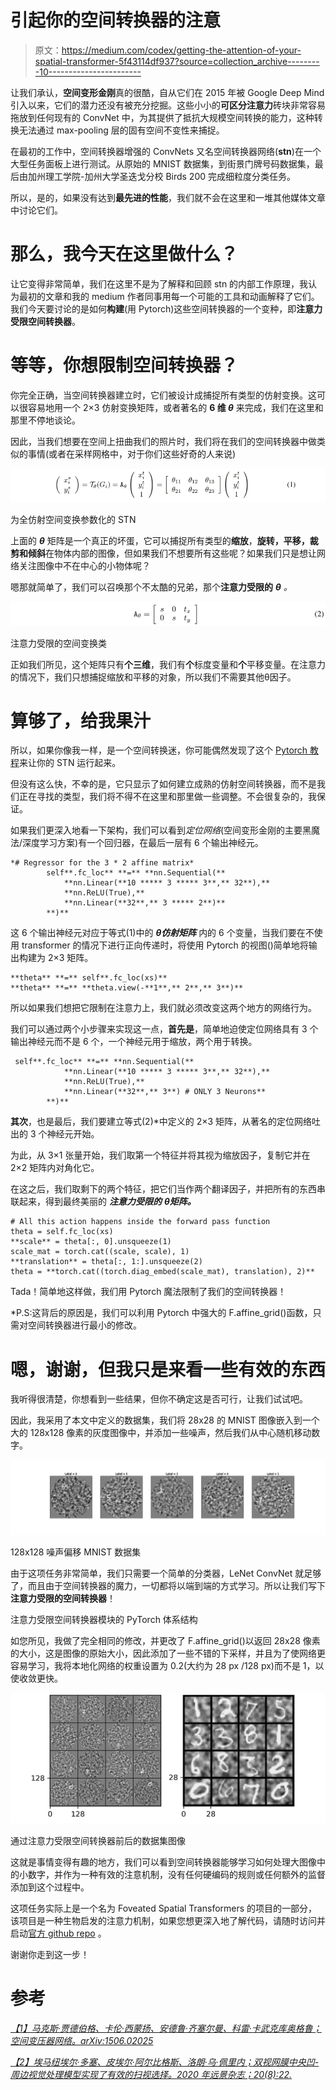 # 引起你的空间转换器的注意

> 原文：<https://medium.com/codex/getting-the-attention-of-your-spatial-transformer-5f43114df937?source=collection_archive---------10----------------------->

让我们承认，**空间变形金刚**真的很酷，自从它们在 2015 年被 Google Deep Mind 引入以来，它们的潜力还没有被充分挖掘。这些小小的**可区分注意力**砖块非常容易拖放到任何现有的 ConvNet 中，为其提供了抵抗大规模空间转换的能力，这种转换无法通过 max-pooling 层的固有空间不变性来捕捉。

在最初的工作中，空间转换器增强的 ConvNets 又名空间转换器网络(**stn**)在一个大型任务面板上进行测试。从原始的 MNIST 数据集，到街景门牌号码数据集，最后由加州理工学院-加州大学圣迭戈分校 Birds 200 完成细粒度分类任务。

所以，是的，如果没有达到**最先进的性能**，我们就不会在这里和一堆其他媒体文章中讨论它们。

# 那么，我今天在这里做什么？

让它变得非常简单，我们在这里不是为了解释和回顾 stn 的内部工作原理，我认为最初的文章和我的 medium 作者同事用每一个可能的工具和动画解释了它们。我们今天要讨论的是如何**构建**(用 Pytorch)这些空间转换器的一个变种，即**注意力受限空间转换器**。

# 等等，你想限制空间转换器？

你完全正确，当空间转换器建立时，它们被设计成捕捉所有类型的仿射变换。这可以很容易地用一个 2×3 仿射变换矩阵，或者著名的 **6 维 *θ*** 来完成，我们在这里和那里不停地谈论。

因此，当我们想要在空间上扭曲我们的照片时，我们将在我们的空间转换器中做类似的事情(或者在采样网格中，对于你们这些好奇的人来说)

![](img/4dd62234c4df2053c86c63e0aeecba62.png)

为全仿射空间变换参数化的 STN

上面的 ***θ*** 矩阵是一个真正的坏蛋，它可以捕捉所有类型的**缩放**，**旋转，平移，裁剪和倾斜**在物体内部的图像，但如果我们不想要所有这些呢？如果我们只是想让网络关注图像中不在中心的小物体呢？

嗯那就简单了，我们可以召唤那个不太酷的兄弟，那个**注意力受限的** ***θ*** *。*

![](img/21543a84b412fcfcc858219152375f8e.png)

注意力受限的空间变换类

正如我们所见，这个矩阵只有**个三维**，我们有**个**标度变量和**个**平移变量。在注意力的情况下，我们只想捕捉缩放和平移的对象，所以我们不需要其他θ因子。

# 算够了，给我果汁

所以，如果你像我一样，是一个空间转换迷，你可能偶然发现了这个 [Pytorch 教程](https://pytorch.org/tutorials/intermediate/spatial_transformer_tutorial.html)来让你的 STN 运行起来。

但没有这么快，不幸的是，它只显示了如何建立成熟的仿射空间转换器，而不是我们正在寻找的类型，我们将不得不在这里和那里做一些调整。不会很复杂的，我保证。

如果我们更深入地看一下架构，我们可以看到*定位网络*(空间变形金刚的主要黑魔法/深度学习方案)有一个回归器，在最后一层有 6 个输出神经元。

```
*# Regressor for the 3 * 2 affine matrix*
        self**.fc_loc** **=** **nn.Sequential(**
            **nn.Linear(**10 ***** 3 ***** 3**,** 32**),**
            **nn.ReLU(True),**
            **nn.Linear(**32**,** 3 ***** 2**)**
        **)**
```

这 6 个输出神经元对应于等式(1)中的 ***θ仿射矩阵*** 内的 6 个变量，当我们要在不使用 transformer 的情况下进行正向传递时，将使用 Pytorch 的视图()简单地将输出构建为 2×3 矩阵。

```
**theta** **=** self**.fc_loc(xs)**
**theta** **=** **theta.view(-**1**,** 2**,** 3**)**
```

所以如果我们想把它限制在注意力上，我们就必须改变这两个地方的网络行为。

我们可以通过两个小步骤来实现这一点，**首先是**，简单地迫使定位网络具有 3 个输出神经元而不是 6 个，一个神经元用于缩放，两个用于转换。

```
 self**.fc_loc** **=** **nn.Sequential(**
            **nn.Linear(**10 ***** 3 ***** 3**,** 32**),**
            **nn.ReLU(True),**
            **nn.Linear(**32**,** 3**) # ONLY 3 Neurons**
        **)**
```

**其次**，也是最后，我们要建立等式(2)*中定义的 2×3 矩阵，从著名的定位网络吐出的 3 个神经元开始。

为此，从 3×1 张量开始，我们取第一个特征并将其视为缩放因子，复制它并在 2×2 矩阵内对角化它。

在这之后，我们取剩下的两个特征，把它们当作两个翻译因子，并把所有的东西串联起来，得到最终美丽的 ***注意力受限的*** ***θ矩阵。***

```
# All this action happens inside the forward pass function
theta = self.fc_loc(xs)
**scale** = theta[:, 0].unsqueeze(1)
scale_mat = torch.cat((scale, scale), 1)
**translation** = theta[:, 1:].unsqueeze(2)
theta = **torch.cat((torch.diag_embed(scale_mat), translation), 2)**
```

Tada！简单地这样做，我们用 Pytorch 魔法限制了我们的空间转换器！

*P.S:这背后的原因是，我们可以利用 Pytorch 中强大的 F.affine_grid()函数，只需对空间转换器进行最小的修改。

# 嗯，谢谢，但我只是来看一些有效的东西

我听得很清楚，你想看到一些结果，但你不确定这是否可行，让我们试试吧。

因此，我采用了本文中定义的数据集，我们将 28x28 的 MNIST 图像嵌入到一个大的 128x128 像素的灰度图像中，并添加一些噪声，然后我们从中心随机移动数字。

![](img/a1d317e7024a11760581e186d019beb5.png)

128x128 噪声偏移 MNIST 数据集

由于这项任务非常简单，我们只需要一个简单的分类器，LeNet ConvNet 就足够了，而且由于空间转换器的魔力，一切都将以端到端的方式学习。所以让我们写下**注意力受限的空间转换器**！

注意力受限空间转换器模块的 PyTorch 体系结构

如您所见，我做了完全相同的修改，并更改了 F.affine_grid()以返回 28x28 像素的大小，这是图像的原始大小，因此添加了一些不错的下采样，并且为了使网络更容易学习，我将本地化网络的权重设置为 0.2(大约为 28 px /128 px)而不是 1，以使收敛更快。

![](img/90e27a561cba712b1f0fe405d2746cf8.png)

通过注意力受限空间转换器前后的数据集图像

这就是事情变得有趣的地方，我们可以看到空间转换器能够学习如何处理大图像中的小数字，并作为一种有效的注意机制，没有任何硬编码的规则或任何额外的监督添加到这个过程中。

这项任务实际上是一个名为 Foveated Spatial Transformers 的项目的一部分，该项目是一种生物启发的注意力机制，如果您想更深入地了解代码，请随时访问并启动[官方 github repo](https://github.com/dabane-ghassan/int-lab-book) 。

谢谢你走到这一步！

# 参考

[*【1】马克斯·贾德伯格、卡伦·西蒙扬、安德鲁·齐塞尔曼、科雷·卡武克库奥格鲁；空间变压器网络。arXiv:1506.02025*](https://arxiv.org/abs/1506.02025)

[*【2】埃马纽埃尔·多塞、皮埃尔·阿尔比格斯、洛朗·乌·佩里内；双视网膜中央凹-周边视觉处理模型实现了有效的扫视选择。2020 年远景杂志；20(8):22.*](https://jov.arvojournals.org/article.aspx?articleid=2770680)